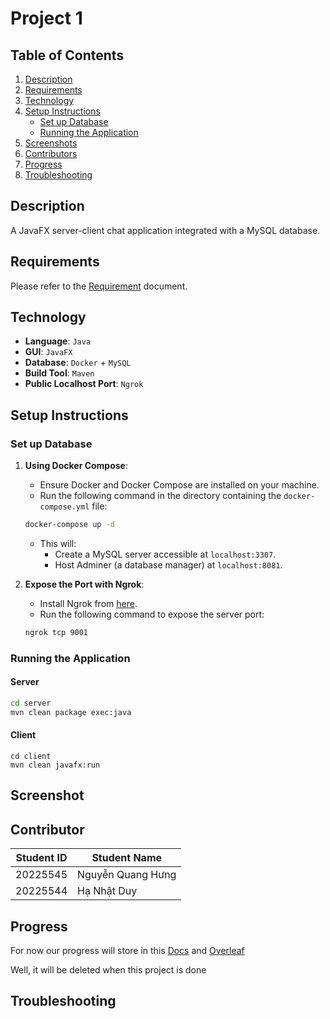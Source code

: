 # Project 1

## Table of Contents
1. [Description](#description)
2. [Requirements](#requirements)
3. [Technology](#technology)
4. [Setup Instructions](#setup-instructions)
    - [Set up Database](#set-up-database)
    - [Running the Application](#running-the-application)
5. [Screenshots](#screenshots)
6. [Contributors](#contributors)
7. [Progress](#progress)
8. [Troubleshooting](#troubleshooting)

## Description
A JavaFX server-client chat application integrated with a MySQL database.

## Requirements
Please refer to the [Requirement](Requirement.MD) document.

## Technology
- **Language**: `Java`
- **GUI**: `JavaFX`
- **Database**: `Docker` + `MySQL`
- **Build Tool**: `Maven`
- **Public Localhost Port**: `Ngrok`

## Setup Instructions

### Set up Database
1. **Using Docker Compose**:
    - Ensure Docker and Docker Compose are installed on your machine.
    - Run the following command in the directory containing the `docker-compose.yml` file:
    ```bash
    docker-compose up -d
    ```
    - This will:
        - Create a MySQL server accessible at `localhost:3307`.
        - Host Adminer (a database manager) at `localhost:8081`.

2. **Expose the Port with Ngrok**:
    - Install Ngrok from [here](https://ngrok.com/download).
    - Run the following command to expose the server port:
    ```bash
    ngrok tcp 9001
    ```

### Running the Application

#### Server
```bash
cd server
mvn clean package exec:java
```
#### Client
```
cd client
mvn clean javafx:run
```

## Screenshot

## Contributor
| Student ID  | Student Name |
| ------------- | ------------- |
| 20225545 | Nguyễn Quang Hưng  |
| 20225544  | Hạ Nhật Duy  |

## Progress

For now our progress will store in this [Docs](https://docs.google.com/document/d/11w4li3BwzRBDgchZ0EQYa_aQc2JgQEDFQK2WTC5q-9c/edit?usp=sharing) and [Overleaf](https://www.overleaf.com/project/6623cdf4acf3f13eca3c4486)

Well, it will be deleted when this project is done

## Troubleshooting
